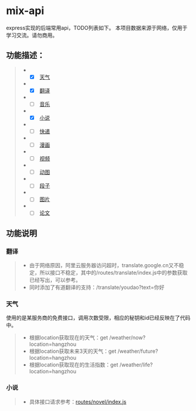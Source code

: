 # mix-api
express实现的后端常用api，TODO列表如下。
本项目数据来源于网络，仅用于学习交流。请勿商用。
## 功能描述：
> * - [x]  [天气](#天气)
> * - [x]  [翻译](#翻译)
> * - [ ]  [音乐](#音乐)
> * - [x]  [小说](#小说)
> * - [ ]  [快递](#快递)
> * - [ ]  [漫画](#漫画)
> * - [ ]  [视频](#视频)
> * - [ ]  [动图](#动图)
> * - [ ]  [段子](#段子)
> * - [ ]  [图片](#图片)
> * - [ ]  [论文](#论文)

## 功能说明
### <span id="翻译">翻译</span>
> * 由于网络原因，阿里云服务器访问超时，translate.google.cn又不稳定，所以接口不稳定，其中的/routes/translate/index.js中的参数获取已经写出，可以参考。
> * 同时添加了有道翻译的支持：/translate/youdao?text=你好

### <span id="天气">天气</span>
使用的是某服务商的免费接口，调用次数受限，相应的秘钥和id已经反映在了代码中。
> * 根据location获取现在的天气：get /weather/now?location=hangzhou
> * 根据location获取未来3天的天气：get /weather/future?location=hangzhou
> * 根据location获取现在的生活指数：get /weather/life?location=hangzhou

### <span id="小说">小说</span>
> * 具体接口请求参考：<a href="https://github.com/shock-lee/mix-api/blob/master/routes/novel/index.js" target="_blank">routes/novel/index.js</a>
